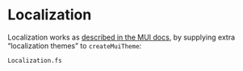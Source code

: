 Localization
============

Localization works as [described in the MUI docs](https://material-ui.com/guides/localization/), by supplying extra “localization themes” to `createMuiTheme`:

```sample
Localization.fs
```

